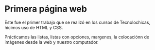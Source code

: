# Primera página web

Este fue el primer trabajo que se realizó en los cursos de Tecnolochicas, hicimos uso de HTML y CSS.

Prácticamos las listas, listas con opciones, margenes, la colocaciónn de imágenes desde la web y nuestro computador.
